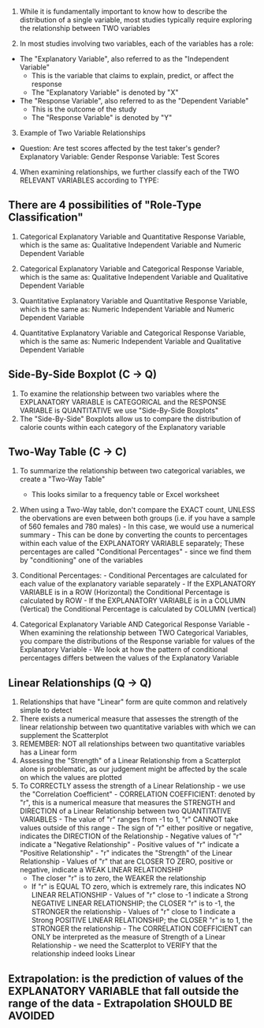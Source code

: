 <!-- Examining Relationships Between Two Variables --> 

1. While it is fundamentally important to know how to describe the distribution of a single variable, most studies typically require exploring the relationship between TWO variables 

2. In most studies involving two variables, each of the variables has a role:
  - The "Explanatory Variable", also referred to as the "Independent Variable" 
    - This is the variable that claims to explain, predict, or affect the response 
    - The "Explanatory Variable" is denoted by "X" 
  - The "Response Variable", also referred to as the "Dependent Variable" 
    - This is the outcome of the study 
    - The "Response Variable" is denoted by "Y"
  
3. Example of Two Variable Relationships 
  - Question: Are test scores affected by the test taker's gender? 
    Explanatory Variable: Gender 
    Response Variable: Test Scores 
    
4. When examining relationships, we further classify each of the TWO RELEVANT VARIABLES according to TYPE:

## There are 4 possibilities of "Role-Type Classification" ##
  
  1. Categorical Explanatory Variable and Quantitative Response Variable, which is the same as:
       Qualitative Independent Variable and Numeric Dependent Variable 
       
  2. Categorical Explanatory Variable and Categorical Response Variable, which is the same as:
       Qualitative Independent Variable and Qualitative Dependent Variable
       
  3. Quantitative Explanatory Variable and Quantitative Response Variable, which is the same as:
       Numeric Independent Variable and Numeric Dependent Variable
       
  4. Quantitative Explanatory Variable and Categorical Response Variable, which is the same as: 
       Numeric Independent Variable and Qualitative Dependent Variable 
       
## Side-By-Side Boxplot (C -> Q) ### 

  1. To examine the relationship between two variables where the EXPLANATORY VARIABLE is CATEGORICAL and the RESPONSE VARIABLE is QUANTITATIVE we use "Side-By-Side Boxplots" 
  2. The "Side-By-Side" Boxplots allow us to compare the distribution of calorie counts within each category of the Explanatory variable 
       
## Two-Way Table (C -> C) ### 

  1. To summarize the relationship between two categorical variables, we create a "Two-Way Table"
      - This looks similar to a frequency table or Excel worksheet 
  
  2. When using a Two-Way table, don't compare the EXACT count, UNLESS the obervations are even between both groups (i.e. if you have a sample of 560 females and 780 males)
    - In this case, we would use a numerical summary 
    - This can be done by converting the counts to percentages within each value of the EXPLANATORY VARIABLE separately; These percentages are called "Conditional Percentages" - since we find them by "conditioning" one of the variables 
    
  3. Conditional Percentages: 
    - Conditional Percentages are calculated for each value of the explanatory variable separately 
    - If the EXPLANATORY VARIABLE is in a ROW (Horizontal) the Conditional Percentage is calculated by ROW 
    - If the EXPLANATORY VARIABLE is in a COLUMN (Vertical) the Conditional Percentage is calculated by COLUMN (vertical)
    
  4. Categorical Explanatory Variable AND Categorical Response Variable 
    - When examining the relationship between TWO Categorical Variables, you compare the distributions of the Response variable for values of the Explanatory Variable 
    - We look at how the pattern of conditional percentages differs between the values of the Explanatory Variable 
    
## Linear Relationships (Q -> Q) ## 

  1. Relationships that have "Linear" form are quite common and relatively simple to detect 
  2. There exists a numerical measure that assesses the strength of the linear relationship between two quantitative variables with which we can supplement the Scatterplot 
  3. REMEMBER: NOT all relationships between two quantitative variables has a Linear form 
  4. Assessing the "Strength" of a Linear Relationship from a Scatterplot alone is problematic, as our judgement might be affected by the scale on which the values are plotted 
  5. To CORRECTLY assess the strength of a Linear Relationship - we use the "Correlation Coefficient" 
    - CORRELATION COEFFICIENT: denoted by "r", this is a numerical measure that measures the STRENGTH and DIRECTION of a Linear Relationship between two QUANTITATIVE VARIABLES
    - The value of "r" ranges from -1 to 1, "r" CANNOT take values outside of this range 
    - The sign of "r" either positive or negative, indicates the DIRECTION of the Relationship 
    - Negative values of "r" indicate a "Negative Relationship" 
    - Positive values of "r" indicate a "Positive Relationship" 
    - "r" indicates the "Strength" of the Linear Relationship 
    - Values of "r" that are CLOSER TO ZERO, positive or negative, indicate a WEAK LINEAR RELATIONSHIP 
      - The closer "r" is to zero, the WEAKER the relationship 
      - If "r" is EQUAL TO zero, which is extremely rare, this indicates NO LINEAR RELATIONSHIP 
    - Values of "r" close to -1 indicate a Strong NEGATIVE LINEAR RELATIONSHIP; the CLOSER "r" is to -1, the STRONGER the relationship
    - Values of "r" close to 1 indicate a Strong POSITIVE LINEAR RELATIONSHIP; the CLOSER "r" is to 1, the STRONGER the relationship
    - The CORRELATION COEFFICIENT can ONLY be interpreted as the measure of Strength of a Linear Relationship - we need the Scatterplot to VERIFY that the relationship indeed looks Linear 
    
## Extrapolation: is the prediction of values of the EXPLANATORY VARIABLE that fall outside the range of the data - Extrapolation SHOULD BE AVOIDED ### 
  
  
  
  
  
  
  
  
  
  
  
  
  
  
  
  
  
  
  
  
  
  
  
  
  
       
       
       
       
       
       
       
       
       
       
       
       
  